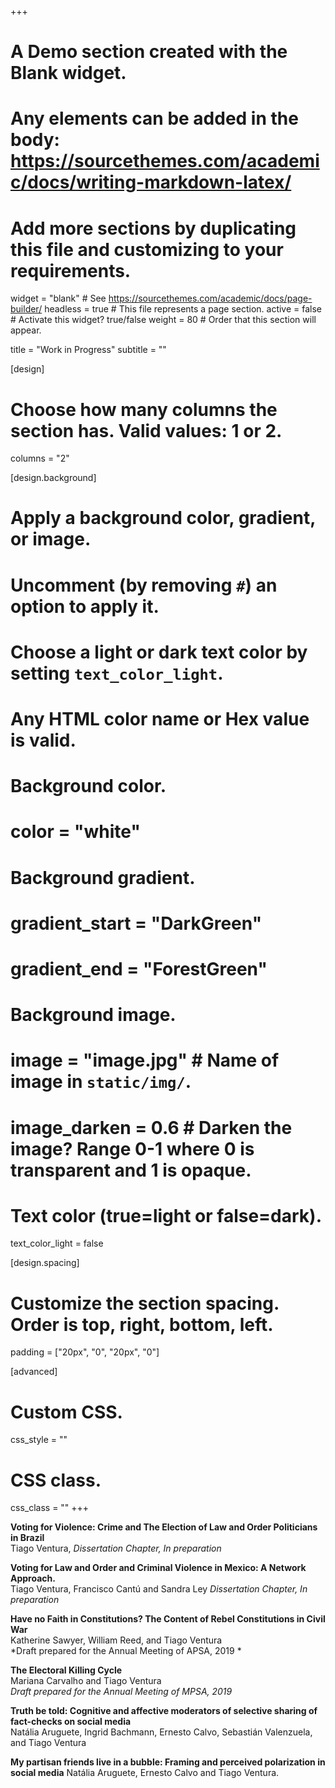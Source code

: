 +++
# A Demo section created with the Blank widget.
# Any elements can be added in the body: https://sourcethemes.com/academic/docs/writing-markdown-latex/
# Add more sections by duplicating this file and customizing to your requirements.

widget = "blank"  # See https://sourcethemes.com/academic/docs/page-builder/
headless = true  # This file represents a page section.
active = false  # Activate this widget? true/false
weight = 80  # Order that this section will appear.

title = "Work in Progress"
subtitle = ""

[design]
  # Choose how many columns the section has. Valid values: 1 or 2.
  columns = "2"

[design.background]
  # Apply a background color, gradient, or image.
  #   Uncomment (by removing `#`) an option to apply it.
  #   Choose a light or dark text color by setting `text_color_light`.
  #   Any HTML color name or Hex value is valid.

# Background color.
  # color = "white"
  
# Background gradient.
  # gradient_start = "DarkGreen"
  # gradient_end = "ForestGreen"
  
# Background image.
  # image = "image.jpg"  # Name of image in `static/img/`.
  # image_darken = 0.6  # Darken the image? Range 0-1 where 0 is transparent and 1 is opaque.

# Text color (true=light or false=dark).
  text_color_light = false

[design.spacing]
  # Customize the section spacing. Order is top, right, bottom, left.
  padding = ["20px", "0", "20px", "0"]

[advanced]
 # Custom CSS. 
 css_style = ""
 
 # CSS class.
 css_class = ""
+++

**Voting for Violence: Crime and The Election of Law and Order Politicians in Brazil**<br/>
Tiago Ventura, *Dissertation Chapter, In preparation*

**Voting for Law and Order and Criminal Violence in Mexico: A Network Approach.**<br/>
Tiago Ventura, Francisco Cantú and Sandra Ley *Dissertation Chapter, In preparation*

**Have no Faith in Constitutions? The Content of Rebel Constitutions in Civil War**<br/>
Katherine Sawyer, William Reed, and Tiago Ventura <br/>
*Draft prepared for the Annual Meeting of APSA, 2019 *

**The Electoral Killing Cycle**<br/>
Mariana Carvalho and Tiago Ventura<br/>
*Draft prepared for the Annual Meeting of MPSA, 2019*

**Truth be told: Cognitive and affective moderators of selective sharing of fact-checks on social media** <br/>
Natália Aruguete, Ingrid Bachmann, Ernesto Calvo, Sebastián Valenzuela, and Tiago Ventura

**My partisan friends live in a bubble: Framing and perceived polarization in social media**
Natália Aruguete, Ernesto Calvo and Tiago Ventura.
